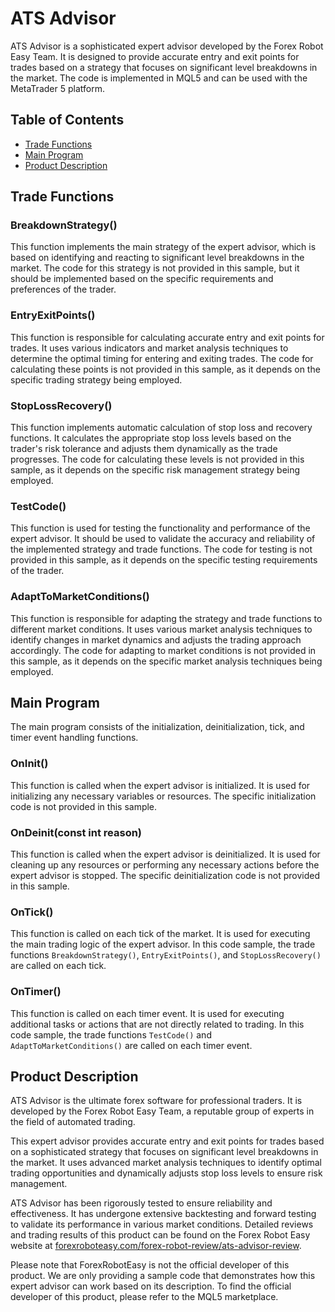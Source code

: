 # ATS Advisor

ATS Advisor is a sophisticated expert advisor developed by the Forex Robot Easy Team. It is designed to provide accurate entry and exit points for trades based on a strategy that focuses on significant level breakdowns in the market. The code is implemented in MQL5 and can be used with the MetaTrader 5 platform.

## Table of Contents
- [Trade Functions](#trade-functions)
- [Main Program](#main-program)
- [Product Description](#product-description)

## Trade Functions

### BreakdownStrategy()
This function implements the main strategy of the expert advisor, which is based on identifying and reacting to significant level breakdowns in the market. The code for this strategy is not provided in this sample, but it should be implemented based on the specific requirements and preferences of the trader.

### EntryExitPoints()
This function is responsible for calculating accurate entry and exit points for trades. It uses various indicators and market analysis techniques to determine the optimal timing for entering and exiting trades. The code for calculating these points is not provided in this sample, as it depends on the specific trading strategy being employed.

### StopLossRecovery()
This function implements automatic calculation of stop loss and recovery functions. It calculates the appropriate stop loss levels based on the trader's risk tolerance and adjusts them dynamically as the trade progresses. The code for calculating these levels is not provided in this sample, as it depends on the specific risk management strategy being employed.

### TestCode()
This function is used for testing the functionality and performance of the expert advisor. It should be used to validate the accuracy and reliability of the implemented strategy and trade functions. The code for testing is not provided in this sample, as it depends on the specific testing requirements of the trader.

### AdaptToMarketConditions()
This function is responsible for adapting the strategy and trade functions to different market conditions. It uses various market analysis techniques to identify changes in market dynamics and adjusts the trading approach accordingly. The code for adapting to market conditions is not provided in this sample, as it depends on the specific market analysis techniques being employed.

## Main Program

The main program consists of the initialization, deinitialization, tick, and timer event handling functions.

### OnInit()
This function is called when the expert advisor is initialized. It is used for initializing any necessary variables or resources. The specific initialization code is not provided in this sample.

### OnDeinit(const int reason)
This function is called when the expert advisor is deinitialized. It is used for cleaning up any resources or performing any necessary actions before the expert advisor is stopped. The specific deinitialization code is not provided in this sample.

### OnTick()
This function is called on each tick of the market. It is used for executing the main trading logic of the expert advisor. In this code sample, the trade functions `BreakdownStrategy()`, `EntryExitPoints()`, and `StopLossRecovery()` are called on each tick.

### OnTimer()
This function is called on each timer event. It is used for executing additional tasks or actions that are not directly related to trading. In this code sample, the trade functions `TestCode()` and `AdaptToMarketConditions()` are called on each timer event.

## Product Description

ATS Advisor is the ultimate forex software for professional traders. It is developed by the Forex Robot Easy Team, a reputable group of experts in the field of automated trading. 

This expert advisor provides accurate entry and exit points for trades based on a sophisticated strategy that focuses on significant level breakdowns in the market. It uses advanced market analysis techniques to identify optimal trading opportunities and dynamically adjusts stop loss levels to ensure risk management.

ATS Advisor has been rigorously tested to ensure reliability and effectiveness. It has undergone extensive backtesting and forward testing to validate its performance in various market conditions. Detailed reviews and trading results of this product can be found on the Forex Robot Easy website at [forexroboteasy.com/forex-robot-review/ats-advisor-review](https://forexroboteasy.com/forex-robot-review/ats-advisor-review-the-ultimate-forex-software-for-professional-traders/).

Please note that ForexRobotEasy is not the official developer of this product. We are only providing a sample code that demonstrates how this expert advisor can work based on its description. To find the official developer of this product, please refer to the MQL5 marketplace.

